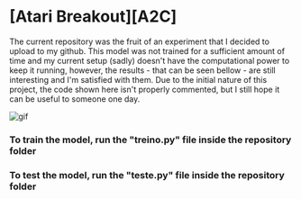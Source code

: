 # [Atari Breakout][A2C]

The current repository was the fruit of an experiment that I decided to upload to my github. This model was not trained for a sufficient amount of time and my current setup (sadly) doesn't have the computational power to keep it running, however, the results - that can be seen bellow - are still interesting and I'm satisfied with them. Due to the initial nature of this project, the code shown here isn't properly commented, but I still hope it can be useful to someone one day. 

![gif](https://i.imgur.com/u7qBRQV.gif)

### To train the model, run the "treino.py" file inside the repository folder
### To test the model, run the "teste.py" file inside the repository folder
